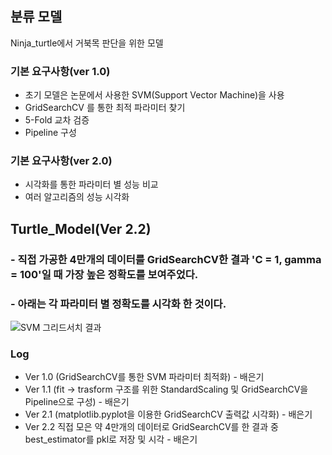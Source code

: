 ## 분류 모델
Ninja_turtle에서 거북목 판단을 위한 모델

### 기본 요구사항(ver 1.0) 
+ 초기 모델은 논문에서 사용한 SVM(Support Vector Machine)을 사용
+ GridSearchCV 를 통한 최적 파라미터 찾기
+ 5-Fold 교차 검증
+ Pipeline 구성


### 기본 요구사항(ver 2.0)
+ 시각화를 통한 파라미터 별 성능 비교
+ 여러 알고리즘의 성능 시각화




## Turtle_Model(Ver 2.2)
### - 직접 가공한 4만개의 데이터를 GridSearchCV한 결과 'C = 1, gamma = 100'일 때 가장 높은 정확도를 보여주었다.
### - 아래는 각 파라미터 별 정확도를 시각화 한 것이다.
![SVM 그리드서치 결과](https://user-images.githubusercontent.com/71021694/117926685-1829dc80-b334-11eb-93c2-caa74d795e1a.png)



### Log
+ Ver 1.0 (GridSearchCV를 통한 SVM 파라미터 최적화) - 배은기
+ Ver 1.1 (fit -> trasform 구조를 위한 StandardScaling 및 GridSearchCV을 Pipeline으로 구성) - 배은기
+ Ver 2.1 (matplotlib.pyplot을 이용한 GridSearchCV 출력값 시각화) - 배은기
+ Ver 2.2 직접 모은 약 4만개의 데이터로 GridSearchCV를 한 결과 중 best_estimator를 pkl로 저장 및 시각 - 배은기
